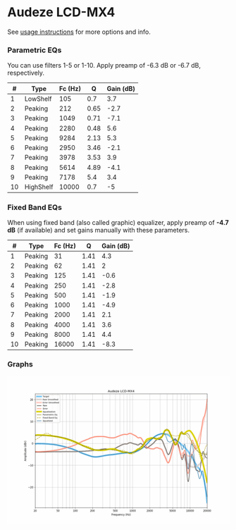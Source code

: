 # Audeze LCD-MX4
See [usage instructions](https://github.com/jaakkopasanen/AutoEq#usage) for more options and info.

### Parametric EQs
You can use filters 1-5 or 1-10. Apply preamp of -6.3 dB or -6.7 dB, respectively.

|   # | Type      |   Fc (Hz) |    Q |   Gain (dB) |
|-----|-----------|-----------|------|-------------|
|   1 | LowShelf  |       105 | 0.7  |         3.7 |
|   2 | Peaking   |       212 | 0.65 |        -2.7 |
|   3 | Peaking   |      1049 | 0.71 |        -7.1 |
|   4 | Peaking   |      2280 | 0.48 |         5.6 |
|   5 | Peaking   |      9284 | 2.13 |         5.3 |
|   6 | Peaking   |      2950 | 3.46 |        -2.1 |
|   7 | Peaking   |      3978 | 3.53 |         3.9 |
|   8 | Peaking   |      5614 | 4.89 |        -4.1 |
|   9 | Peaking   |      7178 | 5.4  |         3.4 |
|  10 | HighShelf |     10000 | 0.7  |        -5   |

### Fixed Band EQs
When using fixed band (also called graphic) equalizer, apply preamp of **-4.7 dB** (if available) and set gains manually with these parameters.

|   # | Type    |   Fc (Hz) |    Q |   Gain (dB) |
|-----|---------|-----------|------|-------------|
|   1 | Peaking |        31 | 1.41 |         4.3 |
|   2 | Peaking |        62 | 1.41 |         2   |
|   3 | Peaking |       125 | 1.41 |        -0.6 |
|   4 | Peaking |       250 | 1.41 |        -2.8 |
|   5 | Peaking |       500 | 1.41 |        -1.9 |
|   6 | Peaking |      1000 | 1.41 |        -4.9 |
|   7 | Peaking |      2000 | 1.41 |         2.1 |
|   8 | Peaking |      4000 | 1.41 |         3.6 |
|   9 | Peaking |      8000 | 1.41 |         4.4 |
|  10 | Peaking |     16000 | 1.41 |        -8.3 |

### Graphs
![](./Audeze%20LCD-MX4.png)
